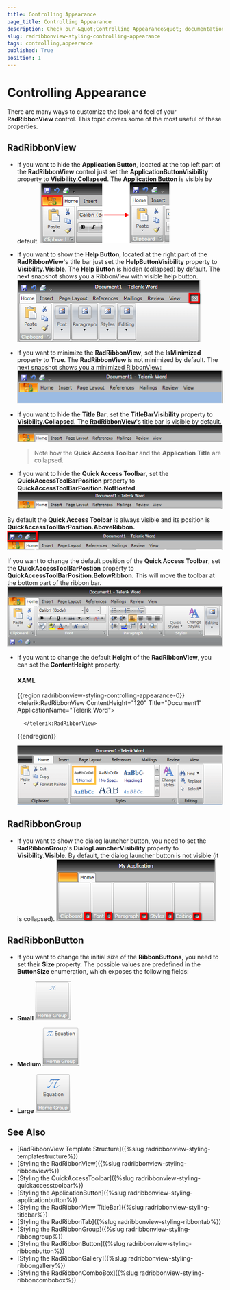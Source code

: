 ```yaml
---
title: Controlling Appearance
page_title: Controlling Appearance
description: Check our &quot;Controlling Appearance&quot; documentation article for the RadRibbonView {{ site.framework_name }} control.
slug: radribbonview-styling-controlling-appearance
tags: controlling,appearance
published: True
position: 1
---
```


# Controlling Appearance

There are many ways to customize the look and feel of your __RadRibbonView__ control. This topic covers some of the most useful of these properties.
			

## RadRibbonView

* If you want to hide the __Application Button__, located at the top left part of the __RadRibbonView__ control just set the __ApplicationButtonVisibility__ property to __Visibility.Collapsed__. The __Application Button__ is visible by default.
	![](images/RadRibbonView_Appearance_ApplicationButton.png)

* If you want to show the __Help Button__, located at the right part of the __RadRibbonView__'s title bar just set the __HelpButtonVisibility__ property to __Visibility.Visible__. The __Help Button__ is hidden (collapsed) by default. The next snapshot shows you a RibbonView with visible help button.
	![](images/RadRibbonView_Appearance_MinimizeButton.png)

* If you want to minimize the __RadRibbonView__, set the __IsMinimized__ property to __True__. The __RadRibbonView__ is not minimized by default. The next snapshot shows you a minimized RibbonView:
	![](images/RibbonView_Minimized.png)

* If you want to hide the __Title Bar__, set the __TitleBarVisibility__ property to __Visibility.Collapsed__. The __RadRibbonView__'s title bar is visible by default.
	![](images/RibbonView_Styling_HidingTitleBar.png)

	>Note how the __Quick Access Toolbar__ and the __Application Title__ are collapsed.							

* If you want to hide the __Quick Access Toolbar__, set the __QuickAccessToolBarPosition__ property to __QuickAccessToolBarPosition.NotHosted__.
	![](images/RibbonView_Styling_HidingQAT.png)

By default the __Quick Access Toolbar__ is always visible and its position is __QuickAccessToolBarPosition.AboveRibbon.__
	![](images/RibbonView_Styling_DefaultQAT.png)

If you want to change the default position of the __Quick Access Toolbar__, set the __QuickAccessToolBarPostion__ property to __QuickAccessToolBarPosition.BelowRibbon__. This will move the toolbar at the bottom part of the ribbon bar.
	![](images/RibbonView_Styling_BellowRibbonQAT.png)

* If you want to change the default __Height__ of the __RadRibbonView__, you can set the __ContentHeight__ property.				  

	#### __XAML__
	{{region radribbonview-styling-controlling-appearance-0}}
		<telerik:RadRibbonView ContentHeight="120"
						   Title="Document1"
						   ApplicationName="Telerik Word">

		</telerik:RadRibbonView>					  
	{{endregion}}

	![Rad Ribbon View Styling Appearance Content Height](images/RadRibbonView_Styling_Appearance_ContentHeight.png)

## RadRibbonGroup

* If you want to show the dialog launcher button, you need to set the __RadRibbonGroup__'s __DialogLauncherVisibility__ property to __Visibility.Visible__. By default, the dialog launcher button is not visible (it is collapsed).
	![](images/RibbonView_Group_DialogLauncher.png)

## RadRibbonButton

* If you want to change the initial size of the __RibbonButtons__, you need to set their __Size__ property. The possible values are predefined in the __ButtonSize__ enumeration, which exposes the following fields:				  

* __Small__
	![](images/RibbonView_Buttons_Overview_Small.png)

* __Medium__
	![](images/RibbonView_Buttons_Overview_Medium.png)

* __Large__
	![](images/RibbonView_Buttons_Overview_Large.png)

## See Also
 * [RadRibbonView Template Structure]({%slug radribbonview-styling-templatestructure%})
 * [Styling the RadRibbonView]({%slug radribbonview-styling-ribbonview%})
 * [Styling the QuickAccessToolbar]({%slug radribbonview-styling-quickaccesstoolbar%})
 * [Styling the ApplicationButton]({%slug radribbonview-styling-applicationbutton%})
 * [Styling the RadRibbonView TitleBar]({%slug radribbonview-styling-titlebar%})
 * [Styling the RadRibbonTab]({%slug radribbonview-styling-ribbontab%})
 * [Styling the RadRibbonGroup]({%slug radribbonview-styling-ribbongroup%})
 * [Styling the RadRibbonButton]({%slug radribbonview-styling-ribbonbutton%})
 * [Styling the RadRibbonGallery]({%slug radribbonview-styling-ribbongallery%})
 * [Styling the RadRibbonComboBox]({%slug radribbonview-styling-ribboncombobox%})
